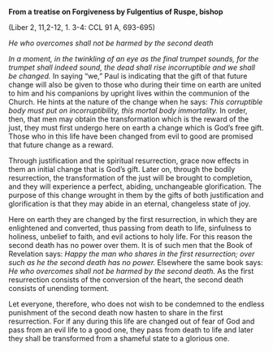 

**From a treatise on Forgiveness by Fulgentius of Ruspe, bishop**

(Liber 2, 11,2-12, 1. 3-4: CCL 91 A, 693-695)

_He who overcomes shall not be harmed by the second death_

_In a moment, in the twinkling of an eye as the final trumpet sounds, for the trumpet shall indeed sound, the dead shall rise incorruptible and we shall be changed._ In saying “we,” Paul is indicating that the gift of that future change will also be given to those who during their time on earth are united to him and his companions by upright lives within the communion of the Church. He hints at the nature of the change when he says: _This corruptible body must put on incorruptibility, this mortal body immortality._ In order, then, that men may obtain the transformation which is the reward of the just, they must first undergo here on earth a change which is God’s free gift. Those who in this life have been changed from evil to good are promised that future change as a reward.

Through justification and the spiritual resurrection, grace now effects in them an initial change that is God’s gift. Later on, through the bodily resurrection, the transformation of the just will be brought to completion, and they will experience a perfect, abiding, unchangeable glorification. The purpose of this change wrought in them by the gifts of both justification and glorification is that they may abide in an eternal, changeless state of joy.

Here on earth they are changed by the first resurrection, in which they are enlightened and converted, thus passing from death to life, sinfulness to holiness, unbelief to faith, and evil actions to holy life. For this reason the second death has no power over them. It is of such men that the Book of Revelation says: _Happy the man who shares in the first resurrection; over such as he the second death has no power._ Elsewhere the same book says: _He who overcomes shall not be harmed by the second death._ As the first resurrection consists of the conversion of the heart, the second death consists of unending torment.

Let everyone, therefore, who does not wish to be condemned to the endless punishment of the second death now hasten to share in the first resurrection. For if any during this life are changed out of fear of God and pass from an evil life to a good one, they pass from death to life and later they shall be transformed from a shameful state to a glorious one.

